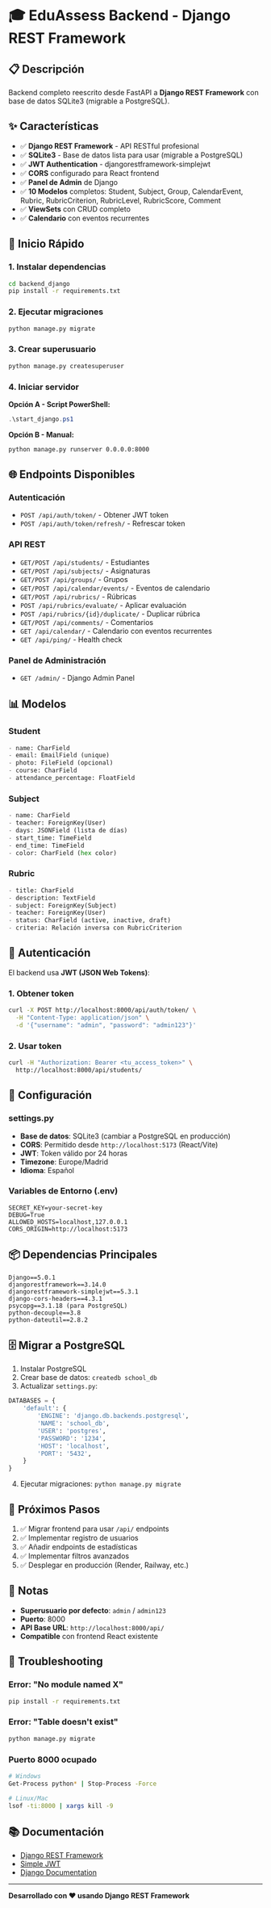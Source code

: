 # 🎓 EduAssess Backend - Django REST Framework

## 📋 Descripción

Backend completo reescrito desde FastAPI a **Django REST Framework** con base de datos SQLite3 (migrable a PostgreSQL).

## ✨ Características

- ✅ **Django REST Framework** - API RESTful profesional
- ✅ **SQLite3** - Base de datos lista para usar (migrable a PostgreSQL)
- ✅ **JWT Authentication** - djangorestframework-simplejwt
- ✅ **CORS** configurado para React frontend
- ✅ **Panel de Admin** de Django
- ✅ **10 Modelos** completos: Student, Subject, Group, CalendarEvent, Rubric, RubricCriterion, RubricLevel, RubricScore, Comment
- ✅ **ViewSets** con CRUD completo
- ✅ **Calendario** con eventos recurrentes

## 🚀 Inicio Rápido

### 1. Instalar dependencias

```bash
cd backend_django
pip install -r requirements.txt
```

### 2. Ejecutar migraciones

```bash
python manage.py migrate
```

### 3. Crear superusuario

```bash
python manage.py createsuperuser
```

### 4. Iniciar servidor

**Opción A - Script PowerShell:**
```powershell
.\start_django.ps1
```

**Opción B - Manual:**
```bash
python manage.py runserver 0.0.0.0:8000
```

## 🌐 Endpoints Disponibles

### Autenticación
- `POST /api/auth/token/` - Obtener JWT token
- `POST /api/auth/token/refresh/` - Refrescar token

### API REST
- `GET/POST /api/students/` - Estudiantes
- `GET/POST /api/subjects/` - Asignaturas
- `GET/POST /api/groups/` - Grupos
- `GET/POST /api/calendar/events/` - Eventos de calendario
- `GET/POST /api/rubrics/` - Rúbricas
- `POST /api/rubrics/evaluate/` - Aplicar evaluación
- `POST /api/rubrics/{id}/duplicate/` - Duplicar rúbrica
- `GET/POST /api/comments/` - Comentarios
- `GET /api/calendar/` - Calendario con eventos recurrentes
- `GET /api/ping/` - Health check

### Panel de Administración
- `GET /admin/` - Django Admin Panel

## 📊 Modelos

### Student
```python
- name: CharField
- email: EmailField (unique)
- photo: FileField (opcional)
- course: CharField
- attendance_percentage: FloatField
```

### Subject
```python
- name: CharField
- teacher: ForeignKey(User)
- days: JSONField (lista de días)
- start_time: TimeField
- end_time: TimeField
- color: CharField (hex color)
```

### Rubric
```python
- title: CharField
- description: TextField
- subject: ForeignKey(Subject)
- teacher: ForeignKey(User)
- status: CharField (active, inactive, draft)
- criteria: Relación inversa con RubricCriterion
```

## 🔐 Autenticación

El backend usa **JWT (JSON Web Tokens)**:

### 1. Obtener token

```bash
curl -X POST http://localhost:8000/api/auth/token/ \
  -H "Content-Type: application/json" \
  -d '{"username": "admin", "password": "admin123"}'
```

### 2. Usar token

```bash
curl -H "Authorization: Bearer <tu_access_token>" \
  http://localhost:8000/api/students/
```

## 🔧 Configuración

### settings.py

- **Base de datos**: SQLite3 (cambiar a PostgreSQL en producción)
- **CORS**: Permitido desde `http://localhost:5173` (React/Vite)
- **JWT**: Token válido por 24 horas
- **Timezone**: Europe/Madrid
- **Idioma**: Español

### Variables de Entorno (.env)

```env
SECRET_KEY=your-secret-key
DEBUG=True
ALLOWED_HOSTS=localhost,127.0.0.1
CORS_ORIGIN=http://localhost:5173
```

## 📦 Dependencias Principales

```
Django==5.0.1
djangorestframework==3.14.0
djangorestframework-simplejwt==5.3.1
django-cors-headers==4.3.1
psycopg==3.1.18 (para PostgreSQL)
python-decouple==3.8
python-dateutil==2.8.2
```

## 🗄️ Migrar a PostgreSQL

1. Instalar PostgreSQL
2. Crear base de datos: `createdb school_db`
3. Actualizar `settings.py`:

```python
DATABASES = {
    'default': {
        'ENGINE': 'django.db.backends.postgresql',
        'NAME': 'school_db',
        'USER': 'postgres',
        'PASSWORD': '1234',
        'HOST': 'localhost',
        'PORT': '5432',
    }
}
```

4. Ejecutar migraciones: `python manage.py migrate`

## 🎯 Próximos Pasos

1. ✅ Migrar frontend para usar `/api/` endpoints
2. ✅ Implementar registro de usuarios
3. ✅ Añadir endpoints de estadísticas
4. ✅ Implementar filtros avanzados
5. ✅ Desplegar en producción (Render, Railway, etc.)

## 📝 Notas

- **Superusuario por defecto**: `admin` / `admin123`
- **Puerto**: 8000
- **API Base URL**: `http://localhost:8000/api/`
- **Compatible** con frontend React existente

## 🐛 Troubleshooting

### Error: "No module named X"
```bash
pip install -r requirements.txt
```

### Error: "Table doesn't exist"
```bash
python manage.py migrate
```

### Puerto 8000 ocupado
```bash
# Windows
Get-Process python* | Stop-Process -Force

# Linux/Mac
lsof -ti:8000 | xargs kill -9
```

## 📚 Documentación

- [Django REST Framework](https://www.django-rest-framework.org/)
- [Simple JWT](https://django-rest-framework-simplejwt.readthedocs.io/)
- [Django Documentation](https://docs.djangoproject.com/)

---

**Desarrollado con ❤️ usando Django REST Framework**
